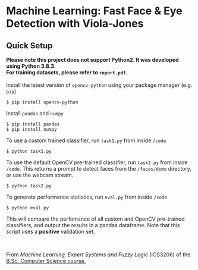 # **Machine Learning: Fast Face & Eye Detection with Viola-Jones**

## **Quick Setup** 


**Please note this project does not support Python2. It was developed using Python 3.8.3.** <br/> **For training datasets, please refer to ``report.pdf``**. 
<br/><br/>Install the latest version of `` opencv-python `` using your package manager (e.g. ``pip``)

    $ pip install opencv-python


Install ``pandas`` and ``numpy``

    $ pip install pandas
    $ pip install numpy


To use a custom trained classifier, run ``task1.py`` from inside ``/code``

    $ python task1.py


To use the default OpenCV pre-trained classifier, run ``task2.py`` from inside ``/code``. This returns a prompt to detect faces from the ``/faces/demo`` directory, or use the webcam stream.

    $ python task2.py


To generate performance statistics, run ``eval.py`` from inside ``/code``. 

    $ python eval.py

This will compare the perfomance of all custom and OpenCV pre-trained classifiers, and output the results in a pandas dataframe. Note that this script uses a **positive** validation set.


<br/>

From _Machine Learning, Expert Systems and Fuzzy Logic_ (ICS3206) of the [B.Sc. Computer Science course.](https://www.um.edu.mt/courses/overview/UBSCHICGCFT-2020-1-O)
